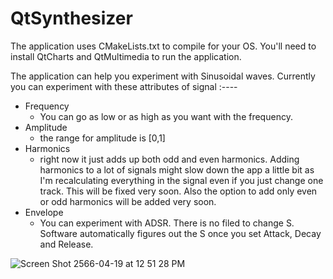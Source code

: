 # QtSynthesizer

The application uses CMakeLists.txt to compile for your OS. You'll need to install QtCharts and QtMultimedia to run the application. 

The application can help you experiment with Sinusoidal waves. Currently you can experiment with these attributes of signal :----
- Frequency 
  - You can go as low or as high as you want with the frequency.
- Amplitude
  - the range for amplitude is [0,1]
- Harmonics 
  - right now it just adds up both odd and even harmonics. Adding harmonics to a lot of signals might slow down the app a little bit as I'm recalculating everything in the signal even if you just change one track. This will be fixed very soon. Also the option to add only even or odd harmonics will be added very soon.
- Envelope 
  - You can experiment with ADSR. There is no filed to change S. Software automatically figures out the S once you set Attack, Decay and Release.
  
![Screen Shot 2566-04-19 at 12 51 28 PM](https://user-images.githubusercontent.com/4207226/232994612-b8595803-a6cd-4ffa-9185-e58b8871e9e4.png)

